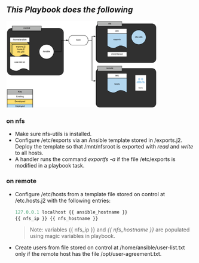 ## _This Playbook does the following_

<img src="images/Image.png" width="80%" height="50%">

### on nfs

- Make sure nfs-utils is installed.
- Configure /etc/exports via an Ansible template stored in /exports.j2. Deploy the template so that /mnt/nfsroot is exported with _read_ and _write_ to all hosts.
- A handler runs the command _exportfs -a_ if the file /etc/exports is modified in a playbook task.

### on remote

- Configure /etc/hosts from a template file stored on control at /etc.hosts.j2 with the following entries:
  ```javascript
  127.0.0.1 localhost {{ ansible_hostname }}
  {{ nfs_ip }} {{ nfs_hostname }}
  ```
  > Note: variables {{ nfs_ip }} and *{{ nfs_hostname }}* are populated using magic variables in playbook.
- Create users from file stored on control at /home/ansible/user-list.txt only if the remote host has the file /opt/user-agreement.txt.

